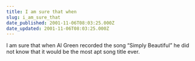 ```yaml
---
title: I am sure that when
slug: i_am_sure_that
date_published: 2001-11-06T08:03:25.000Z
date_updated: 2001-11-06T08:03:25.000Z
---
```


I am sure that when Al Green recorded the song “Simply Beautiful” he did not know that it would be the most apt song title ever.
